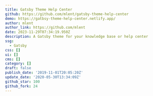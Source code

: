 ```yaml
---
title: Gatsby Theme Help Center
github: https://github.com/mlent/gatsby-theme-help-center
demo: https://gatbsy-theme-help-center.netlify.app/
author: mlent
author_link: https://github.com/mlent
date: 2023-11-29T07:34:19.950Z
description: A Gatsby theme for your knowledge base or help center
ssg:
  - Gatsby
css: []
ui: []
cms: []
category: []
draft: false
publish_date: '2019-11-01T20:05:20Z'
update_date: '2020-05-30T13:34:09Z'
github_star: 100
github_fork: 24
---
```

